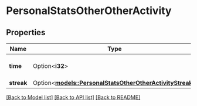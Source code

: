 # PersonalStatsOtherOtherActivity

## Properties

Name | Type | Description | Notes
------------ | ------------- | ------------- | -------------
**time** | Option<**i32**> | Time played in seconds | [optional]
**streak** | Option<[**models::PersonalStatsOtherOtherActivityStreak**](PersonalStatsOther_other_activity_streak.md)> |  | [optional]

[[Back to Model list]](../README.md#documentation-for-models) [[Back to API list]](../README.md#documentation-for-api-endpoints) [[Back to README]](../README.md)


